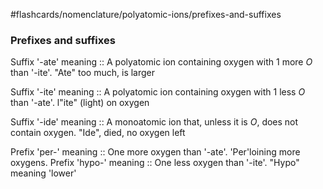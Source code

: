 #flashcards/nomenclature/polyatomic-ions/prefixes-and-suffixes
### Prefixes and suffixes
Suffix '-ate' meaning :: A polyatomic ion containing oxygen with 1 more $O$ than '-ite'. "Ate" too much, is larger
<!--SR:!2023-08-08,3,250-->
Suffix '-ite' meaning :: A polyatomic ion containing oxygen with 1 less $O$ than '-ate'. l"ite" (light) on oxygen
<!--SR:!2023-08-08,3,250-->
Suffix '-ide' meaning :: A monoatomic ion that, unless it is $O$,  does not contain oxygen. "Ide", died, no oxygen left
<!--SR:!2023-08-08,3,250-->
Prefix 'per-' meaning :: One more oxygen than '-ate'. 'Per'loining more oxygens.
Prefix 'hypo-' meaning :: One less oxygen than '-ite'. "Hypo" meaning 'lower'
<!--SR:!2023-08-08,3,250-->